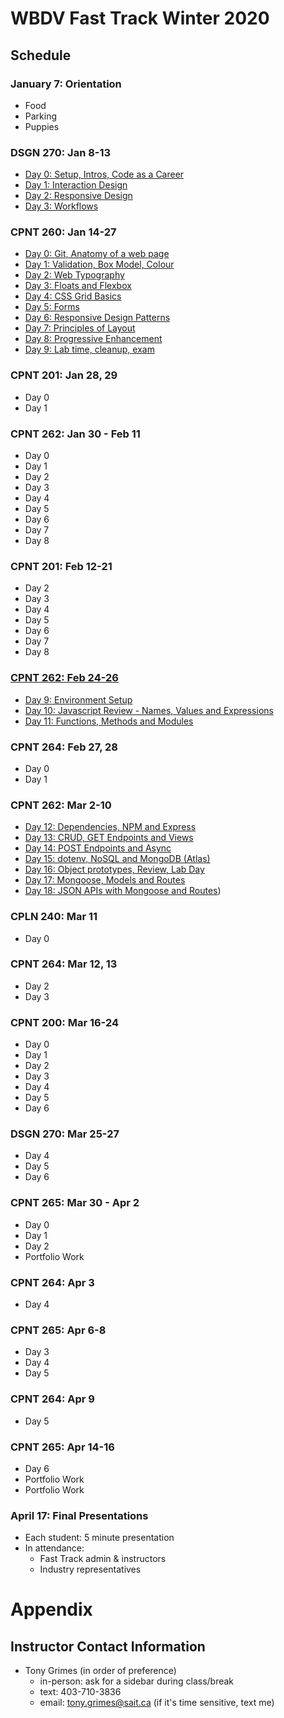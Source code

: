 # WBDV Fast Track Winter 2020
## Schedule
### January 7: Orientation
- Food
- Parking
- Puppies
### DSGN 270: Jan 8-13
- [Day 0: Setup, Intros, Code as a Career](materials/dsgn270/days/d00/README.md)
- [Day 1: Interaction Design](materials/dsgn270/days/d01/README.md)
- [Day 2: Responsive Design](materials/dsgn270/days/d02/README.md)
- [Day 3: Workflows](materials/dsgn270/days/d03/README.md)
### CPNT 260: Jan 14-27
- [Day 0: Git, Anatomy of a web page](materials/cpnt260/days/d00/README.md)
- [Day 1: Validation, Box Model, Colour](materials/cpnt260/days/d01/README.md)
- [Day 2: Web Typography](materials/cpnt260/days/d02/README.md)
- [Day 3: Floats and Flexbox](materials/cpnt260/days/d03/README.md)
- [Day 4: CSS Grid Basics](materials/cpnt260/days/d04/README.md)
- [Day 5: Forms](materials/cpnt260/days/d05/README.md)
- [Day 6: Responsive Design Patterns](materials/cpnt260/days/d06/README.md)
- [Day 7: Principles of Layout](materials/cpnt260/days/d07/README.md)
- [Day 8: Progressive Enhancement](materials/cpnt260/days/d08/README.md)
- [Day 9: Lab time, cleanup, exam](materials/cpnt260/days/d09/README.md)
### CPNT 201: Jan 28, 29
- Day 0
- Day 1
### CPNT 262: Jan 30 - Feb 11
- Day 0
- Day 1
- Day 2
- Day 3
- Day 4
- Day 5
- Day 6
- Day 7
- Day 8
### CPNT 201: Feb 12-21
- Day 2
- Day 3
- Day 4
- Day 5
- Day 6
- Day 7
- Day 8
### [CPNT 262: Feb 24-26](materials/cpnt262/README.md)
- [Day 9: Environment Setup](materials/cpnt262/chapters/ch00/README.md)
- [Day 10: Javascript Review - Names, Values and Expressions](materials/cpnt262/chapters/ch01/README.md)
- [Day 11: Functions, Methods and Modules](materials/cpnt262/chapters/ch02/README.md)
### CPNT 264: Feb 27, 28
- Day 0
- Day 1
### CPNT 262: Mar 2-10
- [Day 12: Dependencies, NPM and Express](materials/cpnt262/chapters/ch03/README.md)
- [Day 13: CRUD, GET Endpoints and Views](materials/cpnt262/chapters/ch04/README.md)
- [Day 14: POST Endpoints and Async](materials/cpnt262/chapters/ch05/README.md)
- [Day 15: dotenv, NoSQL and MongoDB (Atlas)](materials/cpnt262/chapters/ch06/README.md)
- [Day 16: Object prototypes, Review, Lab Day](materials/cpnt262/chapters/ch07/README.md)
- [Day 17: Mongoose, Models and Routes](materials/cpnt262/chapters/ch08/README.md)
- [Day 18: JSON APIs with Mongoose and Routes](materials/cpnt262/chapters/ch09/README.md))
### CPLN 240: Mar 11
- Day 0
### CPNT 264: Mar 12, 13
- Day 2
- Day 3
### CPNT 200: Mar 16-24
- Day 0
- Day 1
- Day 2
- Day 3
- Day 4
- Day 5
- Day 6
### DSGN 270: Mar 25-27
- Day 4
- Day 5
- Day 6
### CPNT 265: Mar 30 - Apr 2
- Day 0
- Day 1
- Day 2
- Portfolio Work
### CPNT 264: Apr 3
- Day 4
### CPNT 265: Apr 6-8
- Day 3
- Day 4
- Day 5
### CPNT 264: Apr 9
- Day 5
### CPNT 265: Apr 14-16
- Day 6
- Portfolio Work
- Portfolio Work
### April 17: Final Presentations
- Each student: 5 minute presentation
- In attendance:
  - Fast Track admin & instructors
  - Industry representatives

# Appendix
## Instructor Contact Information
- Tony Grimes (in order of preference)
  - in-person: ask for a sidebar during class/break
  - text: 403-710-3836
  - email: tony.grimes@sait.ca (if it's time sensitive, text me)
